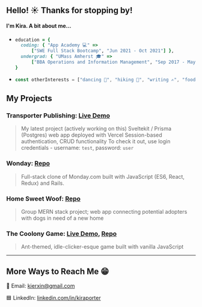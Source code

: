 ## Hello! ☀️ Thanks for stopping by!

#### I'm Kira. A bit about me...
  
* ```ruby
  education = {
    coding: { "App Academy 💻" => 
        ["SWE Full Stack Bootcamp", "Jun 2021 - Oct 2021"] },
    undergrad: { "UMass Amherst 🎓" => 
        ["BBA Operations and Information Management", "Sep 2017 - May 2021"] }
  }
  ```
* ``` javascript
  const otherInterests = ["dancing 💃", "hiking 🌲", "writing ✍", "food 🌮🍣🍄🥗🍜🧀"];
  ```


## My Projects  

### Transporter Publishing: [Live Demo](transporterpublishing.com/preview)
> My latest project (actively working on this)
> Sveltekit / Prisma (Postgres) web app deployed with Vercel
> Session-based authentication, CRUD functionality
> To check it out, use login credentials - username: `test`, password: `user`

### Wonday: [Repo](https://github.com/kierxin/Wonday "https://github.com/kierxin/Wonday")
> Full-stack clone of Monday.com built with JavaScript (ES6, React, Redux) and Rails.

### Home Sweet Woof: [Repo](https://github.com/alexsaintlam/AdoptADog "https://github.com/alexsaintlam/AdoptADog")
> Group MERN stack project; web app connecting potential adopters with dogs in need of a new home

### The Coolony Game: [Live Demo](https://kierxin.github.io/The-Coolony-Game/ "https://kierxin.github.io/The-Coolony-Game/"), [Repo](https://github.com/kierxin/The-Coolony-Game "https://github.com/kierxin/The-Coolony-Game")

> Ant-themed, idle-clicker-esque game built with vanilla JavaScript

***

## More Ways to Reach Me 😁

📧 Email: [kierxin@gmail.com](mailto:mail@kierxin@gmail.com)

🟦 LinkedIn: [linkedin.com/in/kiraporter](https://www.linkedin.com/in/kiraporter)
